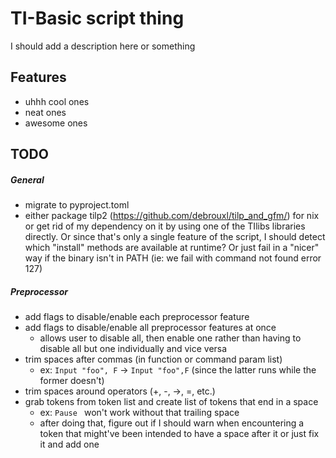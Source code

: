 # TI-Basic script thing
I should add a description here or something

## Features
- uhhh cool ones
- neat ones
- awesome ones

## TODO
##### General
- migrate to pyproject.toml
- either package tilp2 (https://github.com/debrouxl/tilp_and_gfm/) for nix or get rid of my
  dependency on it by using one of the TIlibs libraries directly. Or since that's only a single
  feature of the script, I should detect which "install" methods are available at runtime? Or just
  fail in a "nicer" way if the binary isn't in PATH (ie: we fail with command not found error 127)

##### Preprocessor
- add flags to disable/enable each preprocessor feature
- add flags to disable/enable all preprocessor features at once
	- allows user to disable all, then enable one rather than having to disable all but one individually
	  and vice versa
- trim spaces after commas (in function or command param list)
	- ex: `Input "foo", F` -> `Input "foo",F`
		(since the latter runs while the former doesn't)
- trim spaces around operators (+, -, ->, =, etc.)
- grab tokens from token list and create list of tokens that end in a space
	- ex: `Pause ` won't work without that trailing space
	- after doing that, figure out if I should warn when encountering a token that
	  might've been intended to have a space after it or just fix it and add one
